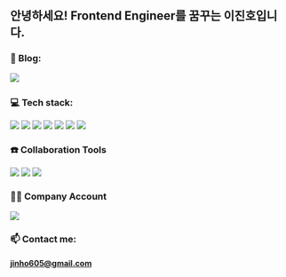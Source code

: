 <!-- 
**fredkeemhaus/fredkeemhaus** is a ✨ _special_ ✨ repository because its `README.md` (this file) appears on your GitHub profile.

Here are some ideas to get you started:

- 🔭 I’m currently working on ...
- 🌱 I’m currently learning ...
- 👯 I’m looking to collaborate on ...
- 🤔 I’m looking for help with ...
- 💬 Ask me about ...
- 📫 How to reach me: ...
- 😄 Pronouns: ...
- ⚡ Fun fact: ...
 -->

## 안녕하세요! Frontend Engineer를 꿈꾸는 이진호입니다.


### 🔭 Blog:

<a href="https://velog.io/@gn0lee">
 <img src="https://img.shields.io/badge/Velog-20C997?style=flat-square&logo=Velog&logoColor=white"/>
<a/>
  
<br />

### 💻 Tech stack:
![](https://img.shields.io/badge/Javascript-F7DF1E?style=flat-square&logo=Javascript&logoColor=white) 
![](https://img.shields.io/badge/Typescript-3178C6?style=flat-square&logo=Typescript&logoColor=white) 
![](https://img.shields.io/badge/HTML5-E34F26?style=flat-square&logo=HTML5&logoColor=white) 
![](https://img.shields.io/badge/CSS3-1572B6?style=flat-square&logo=CSS3&logoColor=white)
![](https://img.shields.io/badge/React-61DAFB?style=flat-square&logo=React&logoColor=white)
![](https://img.shields.io/badge/Storybook-FF4785?style=flat-square&logo=Storybook&logoColor=white)
![](https://img.shields.io/badge/npm-CB3837?style=flat-square&logo=npm&logoColor=white)

### ☎️ Collaboration Tools
![](https://img.shields.io/badge/Slack-4A154B?style=flat-square&logo=Slack&logoColor=white)
![](https://img.shields.io/badge/Jira-0052CC?style=flat-square&logo=Jira&logoColor=white)
![](https://img.shields.io/badge/Confluence-172B4D?style=flat-square&logo=Confluence&logoColor=white)

### 👮‍♂️ Company Account
 
<a href="https://github.com/ian-jinho">
 <img src="https://img.shields.io/badge/Github-181717?style=flat-square&logo=Github&logoColor=white"/>
<a/>
 
### 📫 Contact me:
 
#### jinho605@gmail.com

